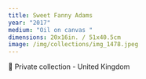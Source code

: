 ```yaml
---
title: Sweet Fanny Adams
year: "2017"
medium: "Oil on canvas "
dimensions: 20x16in. / 51x40.5cm
image: /img/collections/img_1478.jpeg
---
```

🔴 Private collection - United Kingdom 
